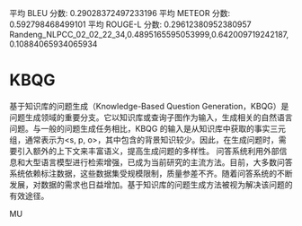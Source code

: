 平均 BLEU 分数: 0.29028372497233196
平均 METEOR 分数: 0.592798468499101
平均 ROUGE-L 分数: 0.29612380952380957
Randeng_NLPCC_02_02_22_34,0.4895165595053999,0.642009719242187,0.10884065934065934
# KBQG

基于知识库的问题生成（Knowledge-Based Question Generation，KBQG）是问题生成领域的重要分支。它以知识库或查询子图作为输入，生成相关的自然语言问题。与一般的问题生成任务相比，KBQG 的输入是从知识库中获取的事实三元组，通常表示为<s, p, o>，其中包含的背景知识较少。因此，在生成问题时，需要引入额外的上下文来丰富语义，提高生成问题的多样性。
问答系统利用外部信息和大型语言模型进行检索增强，已成为当前研究的主流方法。目前，大多数问答系统依赖标注数据，这些数据集受规模限制，质量参差不齐。随着问答系统的不断发展，对数据的需求也日益增加。基于知识库的问题生成方法被视为解决该问题的有效途径。

MU